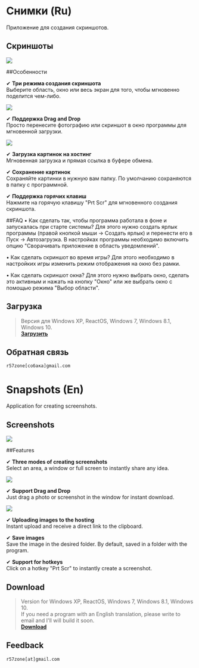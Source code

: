 # Снимки (Ru)
Приложение для создания скриншотов.

## Скриншоты
![](https://cloud.githubusercontent.com/assets/9499881/7238897/df3ef0a8-e7b6-11e4-83d1-67605af2913d.png)

##Особенности

✔ **Три режима создания скриншота**<br>
Выберите область, окно или весь экран для того, чтобы мгновенно поделится чем-либо.<br>

![](https://cloud.githubusercontent.com/assets/9499881/7239173/c7e9586a-e7b8-11e4-8a56-d04c4413df06.png)

✔ **Поддержка Drag and Drop**<br>
Просто перенесите фотографию или скриншот в окно программы для мгновенной загрузки.<br>

![](https://cloud.githubusercontent.com/assets/9499881/7239082/2ffeeb96-e7b8-11e4-915e-71d35b4e9038.png)

✔ **Загрузка картинок на хостинг**<br>
Мгновенная загрузка и прямая ссылка в буфере обмена.<br>

✔ **Сохранение картинок**<br>
Сохраняйте картинки в нужную вам папку. По умолчанию сохраняются в папку с программной.<br>

✔ **Поддержка горячих клавиш**<br>
Нажмите на горячую клавишу "Prt Scr" для мгновенного создания скриншота.

##FAQ
• Как сделать так, чтобы программа работала в фоне и запускалась при старте системы?
Для этого нужно создать ярлык программы (правой кнопкой мыши → Создать ярлык) и перенести его в Пуск → Автозагрузка. В настройках программы необходимо включить опцию "Сворачивать приложение в область уведомлений".

• Как сделать скриншот во время игры?
Для этого необходимо в настройких игры изменить режим отображения на окно без рамки.

• Как сделать скриншот окна?
Для этого нужно выбрать окно, сделать это активным и нажать на кнопку "Окно" или же выбрать окно с помощью режима "Выбор области".

## Загрузка
>Версия для Windows XP, ReactOS, Windows 7, Windows 8.1, Windows 10.<br>
**[Загрузить](https://github.com/r57zone/Snapshots-for-Windows/releases)**<br>

## Обратная связь
`r57zone[собака]gmail.com`

# Snapshots (En)
Application for creating screenshots.

## Screenshots
![](https://cloud.githubusercontent.com/assets/9499881/5708161/3ca91fb8-9aa8-11e4-9206-464a03bb980d.png)

##Features

✔ **Three modes of creating screenshots**<br>
Select an area, a window or full screen to instantly share any idea.<br>

![](https://cloud.githubusercontent.com/assets/9499881/5708190/69a35b8c-9aa8-11e4-8b0d-d9dbac9aa678.png)

✔ **Support Drag and Drop**<br>
Just drag a photo or screenshot in the window for instant download.<br>

![](https://cloud.githubusercontent.com/assets/9499881/5708179/563c4d1a-9aa8-11e4-86e6-967540260a63.png)

✔ **Uploading images to the hosting**<br>
Instant upload and receive a direct link to the clipboard.<br>

✔ **Save images**<br>
Save the image in the desired folder. By default, saved in a folder with the program.<br>

✔ **Support for hotkeys**<br>
Click on a hotkey "Prt Scr" to instantly create a screenshot.<br>

## Download
>Version for Windows XP, ReactOS, Windows 7, Windows 8.1, Windows 10.<br>
>If you need a program with an English translation, please write to email and I'll will build it soon.<br>
**[Download](https://github.com/r57zone/Snapshots-for-Windows/releases)**<br>

## Feedback
`r57zone[at]gmail.com`